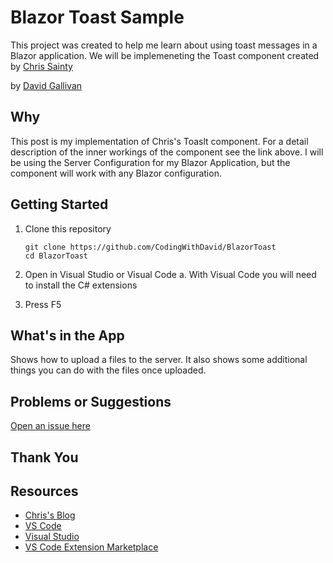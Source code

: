 # Blazor Toast Sample

This project was created to help me learn about using toast messages in a Blazor application.  We will be implemeneting the Toast component created by [Chris Sainty](https://chrissainty.com/)

by [David Gallivan](http://twitter.com/CodingwithDavid)


## Why

This post is my implementation of Chris's Toaslt component.  For a detail description of the inner workings of the component see the link above.  I will be using the Server Configuration for my Blazor Application, but the component will work with any Blazor configuration.  


## Getting Started

1. Clone this repository

   ```Command Line
   git clone https://github.com/CodingWithDavid/BlazorToast
   cd BlazorToast
   ```

1.	Open in Visual Studio or Visual Code
a.	With Visual Code you will need to install the C# extensions
2.	Press F5

## What's in the App

Shows how to upload a files to the server.  It also shows some additional things you can do with the files once uploaded. 

## Problems or Suggestions

[Open an issue here](https://github.com/CodingWithDavid/BlazorToast/issues)

## Thank You


## Resources
- [Chris's Blog](https://chrissainty.com/)
- [VS Code](https://code.visualstudio.com)
- [Visual Studio]( https://visualstudio.microsoft.com/)
- [VS Code Extension Marketplace](https://marketplace.visualstudio.com/vscode)

